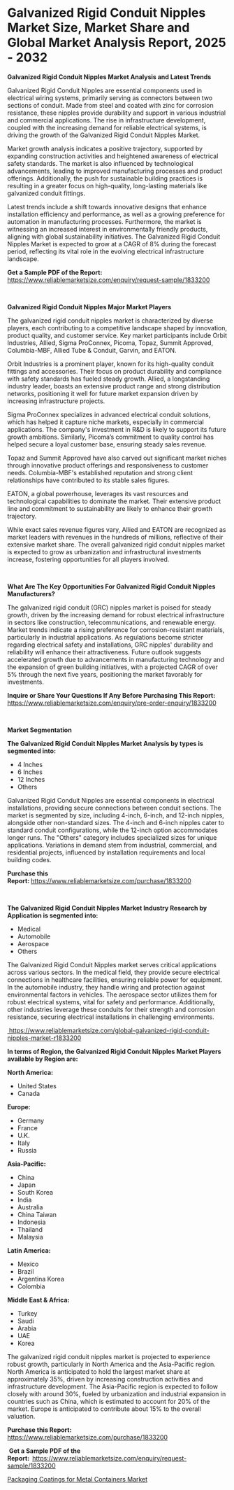 <p><h1>Galvanized Rigid Conduit Nipples Market Size, Market Share and Global Market Analysis Report, 2025 - 2032</h1></p><p><strong>Galvanized Rigid Conduit Nipples Market Analysis and Latest Trends</strong></p>
<p><p>Galvanized Rigid Conduit Nipples are essential components used in electrical wiring systems, primarily serving as connectors between two sections of conduit. Made from steel and coated with zinc for corrosion resistance, these nipples provide durability and support in various industrial and commercial applications. The rise in infrastructure development, coupled with the increasing demand for reliable electrical systems, is driving the growth of the Galvanized Rigid Conduit Nipples Market.</p><p>Market growth analysis indicates a positive trajectory, supported by expanding construction activities and heightened awareness of electrical safety standards. The market is also influenced by technological advancements, leading to improved manufacturing processes and product offerings. Additionally, the push for sustainable building practices is resulting in a greater focus on high-quality, long-lasting materials like galvanized conduit fittings.</p><p>Latest trends include a shift towards innovative designs that enhance installation efficiency and performance, as well as a growing preference for automation in manufacturing processes. Furthermore, the market is witnessing an increased interest in environmentally friendly products, aligning with global sustainability initiatives. The Galvanized Rigid Conduit Nipples Market is expected to grow at a CAGR of 8% during the forecast period, reflecting its vital role in the evolving electrical infrastructure landscape.</p></p>
<p><strong>Get a Sample PDF of the Report:&nbsp;</strong> <a href="https://www.reliablemarketsize.com/enquiry/request-sample/1833200?utm_campaign=3351&utm_medium=2&utm_source=Github&utm_content=ia&utm_term=26032025&utm_id=galvanized-rigid-conduit-nipples">https://www.reliablemarketsize.com/enquiry/request-sample/1833200</a></p>
<p>&nbsp;</p>
<p><strong>Galvanized Rigid Conduit Nipples Major Market Players</strong></p>
<p><p>The galvanized rigid conduit nipples market is characterized by diverse players, each contributing to a competitive landscape shaped by innovation, product quality, and customer service. Key market participants include Orbit Industries, Allied, Sigma ProConnex, Picoma, Topaz, Summit Approved, Columbia-MBF, Allied Tube & Conduit, Garvin, and EATON.</p><p>Orbit Industries is a prominent player, known for its high-quality conduit fittings and accessories. Their focus on product durability and compliance with safety standards has fueled steady growth. Allied, a longstanding industry leader, boasts an extensive product range and strong distribution networks, positioning it well for future market expansion driven by increasing infrastructure projects.</p><p>Sigma ProConnex specializes in advanced electrical conduit solutions, which has helped it capture niche markets, especially in commercial applications. The company's investment in R&D is likely to support its future growth ambitions. Similarly, Picoma’s commitment to quality control has helped secure a loyal customer base, ensuring steady sales revenue.</p><p>Topaz and Summit Approved have also carved out significant market niches through innovative product offerings and responsiveness to customer needs. Columbia-MBF's established reputation and strong client relationships have contributed to its stable sales figures.</p><p>EATON, a global powerhouse, leverages its vast resources and technological capabilities to dominate the market. Their extensive product line and commitment to sustainability are likely to enhance their growth trajectory.</p><p>While exact sales revenue figures vary, Allied and EATON are recognized as market leaders with revenues in the hundreds of millions, reflective of their extensive market share. The overall galvanized rigid conduit nipples market is expected to grow as urbanization and infrastructural investments increase, fostering opportunities for all players involved.</p></p>
<p>&nbsp;</p>
<p><strong>What Are The Key Opportunities For Galvanized Rigid Conduit Nipples Manufacturers?</strong></p>
<p><p>The galvanized rigid conduit (GRC) nipples market is poised for steady growth, driven by the increasing demand for robust electrical infrastructure in sectors like construction, telecommunications, and renewable energy. Market trends indicate a rising preference for corrosion-resistant materials, particularly in industrial applications. As regulations become stricter regarding electrical safety and installations, GRC nipples' durability and reliability will enhance their attractiveness. Future outlook suggests accelerated growth due to advancements in manufacturing technology and the expansion of green building initiatives, with a projected CAGR of over 5% through the next five years, positioning the market favorably for investments.</p></p>
<p><strong>Inquire or Share Your Questions If Any Before Purchasing This Report:</strong> <a href="https://www.reliablemarketsize.com/enquiry/pre-order-enquiry/1833200?utm_campaign=3351&utm_medium=2&utm_source=Github&utm_content=ia&utm_term=26032025&utm_id=galvanized-rigid-conduit-nipples">https://www.reliablemarketsize.com/enquiry/pre-order-enquiry/1833200</a></p>
<p>&nbsp;</p>
<p><strong>Market Segmentation</strong></p>
<p><strong>The Galvanized Rigid Conduit Nipples Market Analysis by types is segmented into:</strong></p>
<p><ul><li>4 Inches</li><li>6 Inches</li><li>12 Inches</li><li>Others</li></ul></p>
<p><p>Galvanized Rigid Conduit Nipples are essential components in electrical installations, providing secure connections between conduit sections. The market is segmented by size, including 4-inch, 6-inch, and 12-inch nipples, alongside other non-standard sizes. The 4-inch and 6-inch nipples cater to standard conduit configurations, while the 12-inch option accommodates longer runs. The "Others" category includes specialized sizes for unique applications. Variations in demand stem from industrial, commercial, and residential projects, influenced by installation requirements and local building codes.</p></p>
<p><strong>Purchase this Report:&nbsp;</strong><a href="https://www.reliablemarketsize.com/purchase/1833200?utm_campaign=3351&utm_medium=2&utm_source=Github&utm_content=ia&utm_term=26032025&utm_id=galvanized-rigid-conduit-nipples">https://www.reliablemarketsize.com/purchase/1833200</a></p>
<p>&nbsp;</p>
<p><strong>The Galvanized Rigid Conduit Nipples Market Industry Research by Application is segmented into:</strong></p>
<p><ul><li>Medical</li><li>Automobile</li><li>Aerospace</li><li>Others</li></ul></p>
<p><p>The Galvanized Rigid Conduit Nipples market serves critical applications across various sectors. In the medical field, they provide secure electrical connections in healthcare facilities, ensuring reliable power for equipment. In the automobile industry, they handle wiring and protection against environmental factors in vehicles. The aerospace sector utilizes them for robust electrical systems, vital for safety and performance. Additionally, other industries leverage these conduits for their strength and corrosion resistance, securing electrical installations in challenging environments.</p></p>
<p><a href="https://www.reliablemarketsize.com/global-galvanized-rigid-conduit-nipples-market-r1833200?utm_campaign=3351&utm_medium=2&utm_source=Github&utm_content=ia&utm_term=26032025&utm_id=galvanized-rigid-conduit-nipples">&nbsp;https://www.reliablemarketsize.com/global-galvanized-rigid-conduit-nipples-market-r1833200</a></p>
<p><strong>In terms of Region, the Galvanized Rigid Conduit Nipples Market Players available by Region are:</strong></p>
<p>
    <p> <strong> North America: </strong>
        <ul>
            <li>United States</li>
            <li>Canada</li>
        </ul>
        </p> 
    <p> <strong> Europe: </strong>
        <ul>
            <li>Germany</li>
            <li>France</li>
            <li>U.K.</li>
            <li>Italy</li>
            <li>Russia</li>
        </ul>
        </p> 
    <p> <strong> Asia-Pacific: </strong>
        <ul>
            <li>China</li>
            <li>Japan</li>
            <li>South Korea</li>
            <li>India</li>
            <li>Australia</li>
            <li>China Taiwan</li>
            <li>Indonesia</li>
            <li>Thailand</li>
            <li>Malaysia</li>
        </ul>
        </p> 
    <p> <strong> Latin America: </strong>
        <ul>
            <li>Mexico</li>
            <li>Brazil</li>
            <li>Argentina Korea</li>
            <li>Colombia</li>
        </ul>
        </p> 
    <p> <strong> Middle East & Africa: </strong>
        <ul>
            <li>Turkey</li>
            <li>Saudi</li>
            <li>Arabia</li>
            <li>UAE</li>
            <li>Korea</li>
        </ul>
    </p>
    </p>
<p><p>The galvanized rigid conduit nipples market is projected to experience robust growth, particularly in North America and the Asia-Pacific region. North America is anticipated to hold the largest market share at approximately 35%, driven by increasing construction activities and infrastructure development. The Asia-Pacific region is expected to follow closely with around 30%, fueled by urbanization and industrial expansion in countries such as China, which is estimated to account for 20% of the market. Europe is anticipated to contribute about 15% to the overall valuation.</p></p>
<p><strong>Purchase this Report: </strong><a href="https://www.reliablemarketsize.com/purchase/1833200?utm_campaign=3351&utm_medium=2&utm_source=Github&utm_content=ia&utm_term=26032025&utm_id=galvanized-rigid-conduit-nipples">https://www.reliablemarketsize.com/purchase/1833200</a></p>
<p>&nbsp;<strong>Get a Sample PDF of the Report:&nbsp;&nbsp;</strong><a href="https://www.reliablemarketsize.com/enquiry/request-sample/1833200?utm_campaign=3351&utm_medium=2&utm_source=Github&utm_content=ia&utm_term=26032025&utm_id=galvanized-rigid-conduit-nipples">https://www.reliablemarketsize.com/enquiry/request-sample/1833200</a></p>
<p><strong></strong></p>
<p><p><a href="https://github.com/denbelnmer50/Market-Research-Report-List-1/blob/main/packaging-coatings-for-metal-containers-market.md?utm_campaign=3351&utm_medium=2&utm_source=Github&utm_content=ia&utm_term=26032025&utm_id=galvanized-rigid-conduit-nipples">Packaging Coatings for Metal Containers Market</a></p></p>